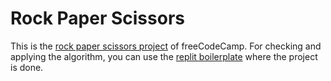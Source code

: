 # Rock Paper Scissors

This is the [rock paper scissors project](https://www.freecodecamp.org/learn/machine-learning-with-python/machine-learning-with-python-projects/rock-paper-scissors) of freeCodeCamp. For checking and applying the algorithm, you can use the [replit boilerplate](https://replit.com/@GiwrgosAndrigia/boilerplate-rock-paper-scissors-1#RPS.py) where the project is done.

